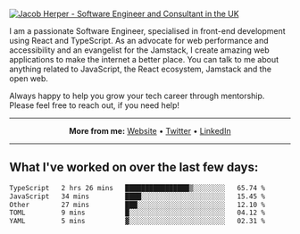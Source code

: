 [![Jacob Herper - Software Engineer and Consultant in the UK](https://res.cloudinary.com/jacobherper/image/upload/v1641506277/gh-image.png)](https://jacobherper.com/)

I am a passionate Software Engineer, specialised in front-end development using React and TypeScript. As an advocate for web performance and accessibility and an evangelist for the Jamstack, I create amazing web applications to make the internet a better place. You can talk to me about anything related to JavaScript, the React ecosystem, Jamstack and the open web.

Always happy to help you grow your tech career through mentorship. Please feel free to reach out, if you need help!

---

<p align="center">
  <strong>More from me:</strong> 
  <a href="https://jacobherper.com/">Website</a> •
  <a href="https://twitter.com/intent/follow?screen_name=jakeherp&tw_p=followbutton">Twitter</a> •
  <a href="https://www.linkedin.com/in/jacobherper/">LinkedIn</a>
</p>

---

## What I've worked on over the last few days:

<!--START_SECTION:waka-->

```txt
TypeScript   2 hrs 26 mins   ████████████████▒░░░░░░░░   65.74 %
JavaScript   34 mins         ████░░░░░░░░░░░░░░░░░░░░░   15.45 %
Other        27 mins         ███░░░░░░░░░░░░░░░░░░░░░░   12.10 %
TOML         9 mins          █░░░░░░░░░░░░░░░░░░░░░░░░   04.12 %
YAML         5 mins          ▓░░░░░░░░░░░░░░░░░░░░░░░░   02.31 %
```

<!--END_SECTION:waka-->
